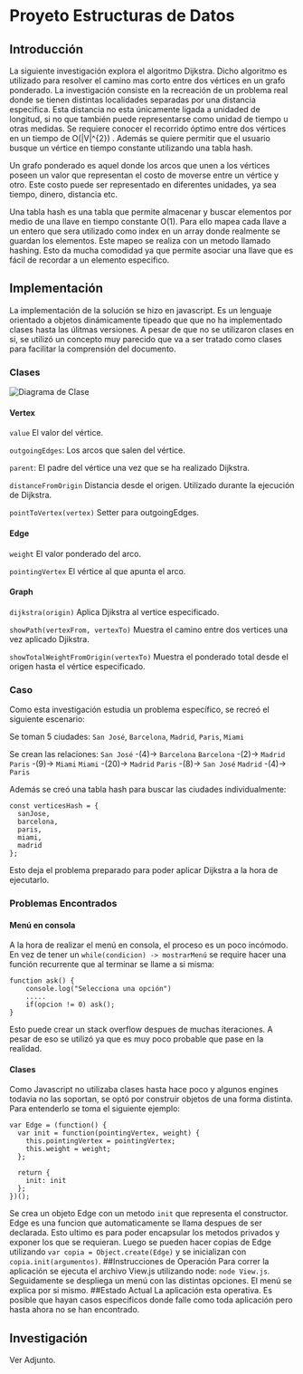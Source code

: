 # Proyeto Estructuras de Datos



## Introducción
La siguiente investigación explora el algoritmo Dijkstra. Dicho algoritmo es utilizado para resolver el camino mas corto entre dos vértices en un grafo ponderado. La investigación consiste en la recreación de un problema real donde se tienen distintas localidades separadas por una distancia especifica. Esta distancia no esta únicamente ligada a unidaded de longitud, si no que también puede representarse como unidad de tiempo u otras medidas. Se requiere conocer el recorrido óptimo entre dos vértices en un tiempo de O(|V|^{2}) . Además se quiere permitir que el usuario busque un vértice en tiempo constante utilizando una tabla hash.

Un grafo ponderado es aquel donde los arcos que unen a los vértices poseen un valor que representan el costo de moverse entre un vértice y otro. Este costo puede ser representado en diferentes unidades, ya sea tiempo, dinero, distancia etc.

Una tabla hash es una tabla que permite almacenar y buscar elementos por medio de una llave en tiempo constante O(1). Para ello mapea cada llave a un entero que sera utilizado como index en un array donde realmente se guardan los elementos. Este mapeo se realiza con un metodo llamado hashing. Esto da mucha comodidad ya que permite asociar una llave que es fácil de recordar a un elemento especifico.


## Implementación

La implementación de la solución se hizo en javascript. Es un lenguaje orientado a objetos dinámicamente tipeado que que no ha implementado clases hasta las úlitmas versiones. A pesar de que no se utilizaron clases en si, se utilizó un concepto muy parecido que va a ser tratado como clases para facilitar la comprensión del documento.
### Clases
![Diagrama de Clase](https://image.ibb.co/cRjx9H/download_1.png "Diagrama de Clase")

#### Vertex
`value`  El valor del vértice.

`outgoingEdges`: Los arcos que salen del vértice.

`parent`: El padre del vértice una vez que se ha realizado Dijkstra.

`distanceFromOrigin` Distancia desde el origen. Utilizado durante la ejecución de Dijkstra.

`pointToVertex(vertex)` Setter para outgoingEdges.

#### Edge
`weight`  El valor ponderado del arco.

`pointingVertex` El vértice al que apunta el arco.

#### Graph
`dijkstra(origin)`  Aplica Djikstra al vertice especificado.

`showPath(vertexFrom, vertexTo)` Muestra el camino entre dos vertices una vez aplicado Djikstra.

`showTotalWeightFromOrigin(vertexTo)` Muestra el ponderado total desde el origen hasta el vértice especificado.

### Caso
Como esta investigación estudia un problema específico, se recreó el siguiente escenario:

Se toman 5 ciudades: `San José`, `Barcelona`, `Madrid`, `Paris`, `Miami`

Se crean las relaciones:
`San José` -(4)-> `Barcelona`
`Barcelona` -(2)-> `Madrid`
`Paris` -(9)-> `Miami`
`Miami` -(20)-> `Madrid`
`Paris` -(8)-> `San José`
`Madrid` -(4)-> `Paris`

Además se creó una tabla hash para buscar las ciudades individualmente:
```
const verticesHash = {
  sanJose,
  barcelona,
  paris,
  miami,
  madrid
};
```
Esto deja el problema preparado para poder aplicar Dijkstra a la hora de ejecutarlo.

### Problemas Encontrados
#### Menú en consola
A la hora de realizar el menú en consola, el proceso es un poco incómodo. En vez de tener un `while(condicion) -> mostrarMenú` se require hacer una función recurrente que al terminar se llame a si misma:
```
function ask() {
	console.log("Selecciona una opción")
	.....
	if(opcion != 0) ask();
}
```
Esto puede crear un stack overflow despues de muchas iteraciones. A pesar de eso se utilizó ya que es muy poco probable que pase en la realidad.

#### Clases
Como Javascript no utilizaba clases hasta hace poco y algunos engines todavia no las soportan, se optó por construir objetos de una forma distinta. Para entenderlo se toma el siguiente ejemplo:
```
var Edge = (function() {
  var init = function(pointingVertex, weight) {
    this.pointingVertex = pointingVertex;
    this.weight = weight;
  };

  return {
    init: init
  };
})();
```
Se crea un objeto Edge con un metodo `init` que representa el constructor. Edge es una funcion que automaticamente se llama despues de ser declarada. Esto ultimo es para poder encapsular los metodos privados y exponer los que se requieran. Luego se pueden hacer copias de Edge utilizando `var copia = Object.create(Edge)` y se inicializan con  `copia.init(argumentos)`.
##Instrucciones de Operación
Para correr la aplicación se ejecuta el archivo View.js utilizando node: `node View.js`. Seguidamente se despliega un menú con las distintas opciones. El menú se explica por si mismo.
##Estado Actual
La aplicación esta operativa. Es posible que hayan casos especificos donde falle como toda aplicación pero hasta ahora no se han encontrado.

## Investigación
Ver Adjunto.


